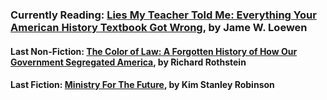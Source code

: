### Currently Reading: <span style="text-decoration: underline;">Lies My Teacher Told Me: Everything Your American History Textbook Got Wrong</span>, by Jame W. Loewen ###
#### Last Non-Fiction: <span style="text-decoration: underline;">The Color of Law: A Forgotten History of How Our Government Segregated America</span>, by Richard Rothstein  ####
#### Last Fiction: <span style="text-decoration: underline;">Ministry For The Future</span>, by Kim Stanley Robinson ####

<!--
**andy-waxman/andy-waxman** is a ✨ _special_ ✨ repository because its `README.md` (this file) appears on your GitHub profile.

Here are some ideas to get you started:

- 🔭 I’m currently working on ...
- 🌱 I’m currently learning ...
- 👯 I’m looking to collaborate on ...
- 🤔 I’m looking for help with ...
- 💬 Ask me about ...
- 📫 How to reach me: ...
- 😄 Pronouns: ...
- ⚡ Fun fact: ...
-->
